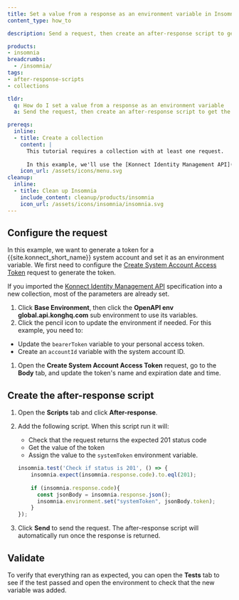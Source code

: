 ```yaml
---
title: Set a value from a response as an environment variable in Insomnia
content_type: how_to

description: Send a request, then create an after-response script to get the value you want to use and set it as an environment variable.

products:
- insomnia
breadcrumbs:
  - /insomnia/
tags:
- after-response-scripts
- collections

tldr:
  q: How do I set a value from a response as an environment variable
  a: Send the request, then create an after-response script to get the value you want to use and set it as an environment variable.

prereqs:
  inline:
  - title: Create a collection
    content: |
      This tutorial requires a collection with at least one request. 
      
      In this example, we'll use the [Konnect Identity Management API](/api/konnect/identity/). For this, you'll need personal access token and a system account ID.
    icon_url: /assets/icons/menu.svg
cleanup:
  inline:
  - title: Clean up Insomnia
    include_content: cleanup/products/insomnia
    icon_url: /assets/icons/insomnia/insomnia.svg
---
```


## Configure the request

In this example, we want to generate a token for a {{site.konnect_short_name}} system account and set it as an environment variable. We first need to configure the [Create System Account Access Token](/api/konnect/identity/#/operations/post-system-accounts-id-access-tokens) request to generate the token.

If you imported the [Konnect Identity Management API](/api/konnect/identity/) specification into a new collection, most of the parameters are already set.

1. Click **Base Environment**, then click the **OpenAPI env global.api.konghq.com** sub environment to use its variables.
1. Click the pencil icon to update the environment if needed. For this example, you need to:
  * Update the `bearerToken` variable to your personal access token.
  * Create an `accountId` variable with the system account ID.
1. Open the **Create System Account Access Token** request, go to the **Body** tab, and update the token's name and expiration date and time.

## Create the after-response script

1. Open the **Scripts** tab and click **After-response**.
1. Add the following script. When this script run it will: 
    * Check that the request returns the expected 201 status code
    * Get the value of the token
    * Assign the value to the `systemToken` environment variable.

    ```js
    insomnia.test('Check if status is 201', () => {
        insomnia.expect(insomnia.response.code).to.eql(201);
      
        if (insomnia.response.code){
          const jsonBody = insomnia.response.json();
          insomnia.environment.set("systemToken", jsonBody.token);
        }
    });
    ```
1. Click **Send** to send the request. The after-response script will automatically run once the response is returned.

## Validate

To verify that everything ran as expected, you can open the **Tests** tab to see if the test passed and open the environment to check that the new variable was added.
